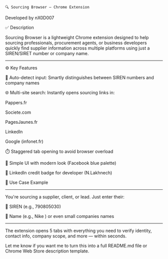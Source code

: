                                                                                         🔍 Sourcing Browser — Chrome Extension

Developed by nX0D007

✅ Description

Sourcing Browser is a lightweight Chrome extension designed to help sourcing professionals, procurement agents, or business developers quickly find supplier information across multiple platforms using just a SIREN/SIRET number or company name.

----------------------------------------------------------------------------------------------------------------------------------------------------------------------------------------------------------------

⚙️ Key Features

🔎 Auto-detect input: Smartly distinguishes between SIREN numbers and company names

🌐 Multi-site search: Instantly opens sourcing links in:

Pappers.fr

Societe.com

PagesJaunes.fr

LinkedIn

Google (infonet.fr)

⏱️ Staggered tab opening to avoid browser overload

📱 Simple UI with modern look (Facebook blue palette)

👤 LinkedIn credit badge for developer (N.Lakhnech)

🚀 Use Case Example

----------------------------------------------------------------------------------------------------------------------------------------------------------------------------------------------------------------

You're sourcing a supplier, client, or lead. Just enter their:

🔢 SIREN (e.g., 790805030)

🏢 Name (e.g., Nike ) or even small companies names

----------------------------------------------------------------------------------------------------------------------------------------------------------------------------------------------------------------

The extension opens 5 tabs with everything you need to verify identity, contact info, company scope, and more — within seconds.

Let me know if you want me to turn this into a full README.md file or Chrome Web Store description template.
